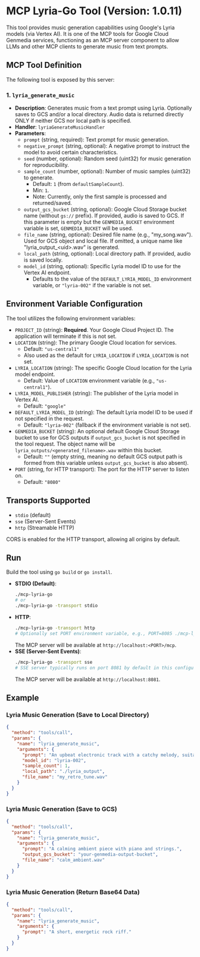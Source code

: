# MCP Lyria-Go Tool (Version: 1.0.11)

This tool provides music generation capabilities using Google's Lyria models (via Vertex AI). It is one of the MCP tools for Google Cloud Genmedia services, functioning as an MCP server component to allow LLMs and other MCP clients to generate music from text prompts.

## MCP Tool Definition

The following tool is exposed by this server:

### 1. `lyria_generate_music`

*   **Description**: Generates music from a text prompt using Lyria. Optionally saves to GCS and/or a local directory. Audio data is returned directly ONLY if neither GCS nor local path is specified.
*   **Handler**: `lyriaGenerateMusicHandler`
*   **Parameters**:
    *   `prompt` (string, required): Text prompt for music generation.
    *   `negative_prompt` (string, optional): A negative prompt to instruct the model to avoid certain characteristics.
    *   `seed` (number, optional): Random seed (uint32) for music generation for reproducibility.
    *   `sample_count` (number, optional): Number of music samples (uint32) to generate.
        *   Default: `1` (from `defaultSampleCount`).
        *   Min: `1`.
        *   Note: Currently, only the first sample is processed and returned/saved.
    *   `output_gcs_bucket` (string, optional): Google Cloud Storage bucket name (without `gs://` prefix). If provided, audio is saved to GCS. If this parameter is empty but the `GENMEDIA_BUCKET` environment variable is set, `GENMEDIA_BUCKET` will be used.
    *   `file_name` (string, optional): Desired file name (e.g., "my_song.wav"). Used for GCS object and local file. If omitted, a unique name like "lyria_output_&lt;uid&gt;.wav" is generated.
    *   `local_path` (string, optional): Local directory path. If provided, audio is saved locally.
    *   `model_id` (string, optional): Specific Lyria model ID to use for the Vertex AI endpoint.
        *   Defaults to the value of the `DEFAULT_LYRIA_MODEL_ID` environment variable, or `"lyria-002"` if the variable is not set.

## Environment Variable Configuration

The tool utilizes the following environment variables:

*   `PROJECT_ID` (string): **Required**. Your Google Cloud Project ID. The application will terminate if this is not set.
*   `LOCATION` (string): The primary Google Cloud location for services.
    *   Default: `"us-central1"`
    *   Also used as the default for `LYRIA_LOCATION` if `LYRIA_LOCATION` is not set.
*   `LYRIA_LOCATION` (string): The specific Google Cloud location for the Lyria model endpoint.
    *   Default: Value of `LOCATION` environment variable (e.g., `"us-central1"`).
*   `LYRIA_MODEL_PUBLISHER` (string): The publisher of the Lyria model in Vertex AI.
    *   Default: `"google"`
*   `DEFAULT_LYRIA_MODEL_ID` (string): The default Lyria model ID to be used if not specified in the request.
    *   Default: `"lyria-002"` (fallback if the environment variable is not set).
*   `GENMEDIA_BUCKET` (string): An optional default Google Cloud Storage bucket to use for GCS outputs if `output_gcs_bucket` is not specified in the tool request. The object name will be `lyria_outputs/<generated_filename>.wav` within this bucket.
    *   Default: `""` (empty string, meaning no default GCS output path is formed from this variable unless `output_gcs_bucket` is also absent).
*   `PORT` (string, for HTTP transport): The port for the HTTP server to listen on.
    *   Default: `"8080"`

## Transports Supported

*   `stdio` (default)
*   `sse` (Server-Sent Events)
*   `http` (Streamable HTTP)

CORS is enabled for the HTTP transport, allowing all origins by default.

## Run

Build the tool using `go build` or `go install`.

*   **STDIO (Default)**:
    ```bash
    ./mcp-lyria-go
    # or
    ./mcp-lyria-go -transport stdio
    ```
*   **HTTP**:
    ```bash
    ./mcp-lyria-go -transport http
    # Optionally set PORT environment variable, e.g., PORT=8085 ./mcp-lyria-go -transport http
    ```
    The MCP server will be available at `http://localhost:<PORT>/mcp`.
*   **SSE (Server-Sent Events)**:
    ```bash
    ./mcp-lyria-go -transport sse
    # SSE server typically runs on port 8081 by default in this configuration.
    ```
    The MCP server will be available at `http://localhost:8081`.

## Example

### Lyria Music Generation (Save to Local Directory)
```json
{
  "method": "tools/call",
  "params": {
    "name": "lyria_generate_music",
    "arguments": {
      "prompt": "An upbeat electronic track with a catchy melody, suitable for a retro video game.",
      "model_id": "lyria-002",
      "sample_count": 1,
      "local_path": "./lyria_output",
      "file_name": "my_retro_tune.wav"
    }
  }
}
```

### Lyria Music Generation (Save to GCS)
```json
{
  "method": "tools/call",
  "params": {
    "name": "lyria_generate_music",
    "arguments": {
      "prompt": "A calming ambient piece with piano and strings.",
      "output_gcs_bucket": "your-genmedia-output-bucket",
      "file_name": "calm_ambient.wav"
    }
  }
}
```

### Lyria Music Generation (Return Base64 Data)
```json
{
  "method": "tools/call",
  "params": {
    "name": "lyria_generate_music",
    "arguments": {
      "prompt": "A short, energetic rock riff."
    }
  }
}
```
